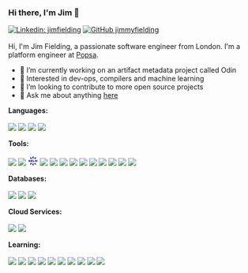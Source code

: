 <!--
**jimmyfielding/jimmyfielding** is a ✨ _special_ ✨ repository because its `README.md` (this file) appears on your GitHub profile.

Here are some ideas to get you started:

- 🔭 I’m currently working on ...
- 🌱 I’m currently learning ...
- 👯 I’m looking to collaborate on ...
- 🤔 I’m looking for help with ...
- 💬 Ask me about ...
- 📫 How to reach me: ...
- 😄 Pronouns: ...
- ⚡ Fun fact: ...
-->
### Hi there, I'm Jim 👋

[![Linkedin: jimfielding](https://img.shields.io/badge/-jimfielding-blue?style=flat-square&logo=Linkedin&logoColor=white&link=https://www.linkedin.com/in/jim-fielding-129339151/)](https://www.linkedin.com/in/jim-fielding-129339151/)
[![GitHub jimmyfielding](https://img.shields.io/github/followers/jimmyfielding?label=follow&style=social)](https://github.com/jimmyfielding)
<br />
<br />
Hi, I'm Jim Fielding, a passionate software engineer from London. I'm a platform engineer at [Popsa](https://popsa.com/).

- 🔭 I’m currently working on an artifact metadata project called Odin
- 🌱 Interested in dev-ops, compilers and machine learning
- 👯 I’m looking to contribute to more open source projects
- 💬 Ask me about anything [here](https://github.com/jimmyfielding/jimmyfielding/issues)

**Languages:**
<br />
<br />
<a><img height="20" src="https://cdn.svgporn.com/logos/gopher.svg"></a>
<a><img height="20" src="https://cdn.svgporn.com/logos/python.svg"></a>
<a><img height="20" src="https://cdn.svgporn.com/logos/java.svg"></a>
<a><img height="20" src="https://cdn.svgporn.com/logos/scala.svg"></a>

**Tools:**
<br />
<br />
<a><img height="20" src="https://cdn.svgporn.com/logos/docker-icon.svg"></a>
<a><img height="20" src="https://cdn.svgporn.com/logos/kubernetes.svg"></a>
<a><img height="20" src="https://raw.githubusercontent.com/cncf/artwork/master/projects/helm/icon/color/helm-icon-color.svg"></a>
<a><img height="20" src="https://cdn.svgporn.com/logos/serverless.svg"></a>
<a><img height="20" src="https://cdn.svgporn.com/logos/prometheus.svg"></a>
<a><img height="20" src="https://cdn.svgporn.com/logos/grafana.svg"></a>
<a><img height="20" src="https://cdn.svgporn.com/logos/vault.svg"></a>
<a><img height="20" src="https://cdn.svgporn.com/logos/git-icon.svg"></a>
<a><img height="20" src="https://cdn.svgporn.com/logos/github-icon.svg"></a>
<a><img height="20" src="https://cdn.svgporn.com/logos/postman.svg"></a>
<a><img height="20" src="https://cdn.svgporn.com/logos/kibana.svg"></a>
<a><img height="20" src="https://cdn.svgporn.com/logos/terraform.svg"></a>
<a><img height="20" src="https://cdn.svgporn.com/logos/sentry.svg"></a>

**Databases:**
<br />
<br />
<a><img height="20" src="https://cdn.svgporn.com/logos/aws-dynamodb.svg"></a>
<a><img height="20" src="https://cdn.svgporn.com/logos/elasticsearch.svg"></a>
<a><img height="20" src="https://cdn.svgporn.com/logos/mysql.svg"></a>

**Cloud Services:**
<br />
<br />
<a><img height="15" src="https://cdn.svgporn.com/logos/aws.svg"></a>
<a><img height="20" src="https://cdn.svgporn.com/logos/google-cloud-platform.svg"></a>

**Learning:**
<br />
<br />
<a><img height="20" src="https://cdn.svgporn.com/logos/c.svg"></a>
<a><img height="20" src="https://cdn.svgporn.com/logos/javascript.svg"></a>
<a><img height="20" src="https://cdn.svgporn.com/logos/typescript-icon.svg"></a>
<a><img height="20" src="https://cdn.svgporn.com/logos/nodejs-icon.svg"></a>
<a><img height="15" src="https://cdn.svgporn.com/logos/npm.svg"></a>
<a><img height="20" src="https://cdn.svgporn.com/logos/html-5.svg"></a>
<a><img height="20" src="https://cdn.svgporn.com/logos/css-3.svg"></a>
<a><img height="20" src="https://cdn.svgporn.com/logos/react.svg"></a>
<a><img height="20" src="https://cdn.svgporn.com/logos/redux.svg"></a>
<a><img height="20" src="https://cdn.svgporn.com/logos/rust.svg"></a>
